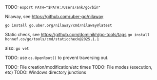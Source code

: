 TODO: `export PATH="$PATH:/Users/ank/go/bin"`

Nilaway, see https://github.com/uber-go/nilaway

`go install go.uber.org/nilaway/cmd/nilaway@latest`

Static check, see https://github.com/dominikh/go-tools/tags
`go install honnef.co/go/tools/cmd/staticcheck@2025.1.1`

also: `go vet`

TODO: use `os.OpenRoot()` to prevent traversing out.

TODO: File creation/modification/etc times
TODO: File modes (execution, etc)
TODO: Windows directory junctions
